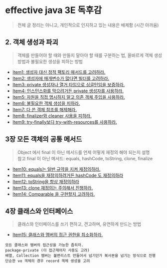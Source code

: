 # effective java 3E 독후감
> 전체 글 정리는 아니고, 개인적으로 인지하고 있는 내용은 배제함 (시간 아까움)

## 2. 객체 생성과 파괴
> 객체를 만들어야 할 때와 만들지 말아야 할 때를 구분하는 법, 올바르게 객체 생성 방법과 불필요한 생성을 피하는 방법
- [Item1: 생성자 대신 정적 팩토리 매서드를 고려하라.](src%2Fmain%2Fjava%2Forg%2Fdevelopx%2Feffective_java%2Fpart2%2Fitem1)
- [Item2: 생성자에 매개변수가 많다면 빌더를 고려하라.](src%2Fmain%2Fjava%2Forg%2Fdevelopx%2Feffective_java%2Fpart2%2Fitem2)
- [Item3: private 생성자나 열거 타입으로 싱글턴임을 보증하라.](src%2Fmain%2Fjava%2Forg%2Fdevelopx%2Feffective_java%2Fpart2%2Fitem3)
- [Item4: 인스턴스화를 막으려거든 private 생성자를 사용하라.](src%2Fmain%2Fjava%2Forg%2Fdevelopx%2Feffective_java%2Fpart2%2Fitem4)
- [Item5: 자원을 직접 명시하지 말고 의존 객체 주입을 사용하라.](src%2Fmain%2Fjava%2Forg%2Fdevelopx%2Feffective_java%2Fpart2%2Fitem5)
- [Item6: 불필요한 객체 생성을 피하라.](src%2Fmain%2Fjava%2Forg%2Fdevelopx%2Feffective_java%2Fpart2%2Fitem6)
- [Item7: 다 쓴 객체 참조를 해제해라.](src%2Fmain%2Fjava%2Forg%2Fdevelopx%2Feffective_java%2Fpart2%2Fitem7)
- [Item8: finalizer와 cleaner 사용을 피하라.](src%2Fmain%2Fjava%2Forg%2Fdevelopx%2Feffective_java%2Fpart2%2Fitem8)
- [Item9: try-finally보다 try-with-resources를 사용하라.](src%2Fmain%2Fjava%2Forg%2Fdevelopx%2Feffective_java%2Fpart2%2Fitem9)


## 3장 모든 객체의 공통 메서드
> Object 에서 final 이 아닌 메서드를 언제 어떻게 재정의 해야 되는지 설명  
> 참고 final 이 아닌 메서드: equals, hashCode, toString, clone, finalize

- [Item10: equals는 일반 규약을 지켜 재정의하라.](src%2Fmain%2Fjava%2Forg%2Fdevelopx%2Feffective_java%2Fpart3%2Fitem10)
- [Item11: equals을 재정의하려거든 hashCode 도 재정의하라](src%2Fmain%2Fjava%2Forg%2Fdevelopx%2Feffective_java%2Fpart3%2Fitem11)
- [Item12: toString을 항상 재정의하라](src%2Fmain%2Fjava%2Forg%2Fdevelopx%2Feffective_java%2Fpart3%2Fitem12)
- [Item13: clone 재정의는 주의해서 진행하라.](src%2Fmain%2Fjava%2Forg%2Fdevelopx%2Feffective_java%2Fpart3%2Fitem13)
- [Item14: Comparable 을 구현할지 고려하라.](src%2Fmain%2Fjava%2Forg%2Fdevelopx%2Feffective_java%2Fpart3%2Fitem14)

## 4장 클래스와 인터페이스 
> 클래스와 인터페이스를 쓰기 편하고, 견고하며, 유연하게 만드는 방법

- [Item15: 클래스와 멤버의 접근 권한을 최소화하라.](src%2Fmain%2Fjava%2Forg%2Fdevelopx%2Feffective_java%2Fpart3%2Fitem15)
```text
모든 클래스와 멤버의 접근성을 가능한 좁히자. 
package-private (이 접근제어자 사용도 고려)
배열, Collection 멤버는 불변리스트 만들어서 넘기던가 복사본을 넘기는 방식으로 진행
단순한 vo 객체의 경우 record 객체 생성을 고려
```


